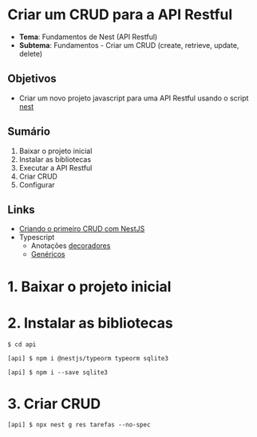 # Criar um CRUD para a API Restful
- **Tema**: Fundamentos de Nest (API Restful)
- **Subtema**: Fundamentos - Criar um CRUD (create, retrieve, update, delete)

## Objetivos
- Criar um novo projeto javascript para uma API Restful usando o script [nest](https://nestjs.com/)


## Sumário
1. Baixar o projeto inicial
2. Instalar as bibliotecas
3. Executar a API Restful
4. Criar CRUD
5. Configurar 

## Links
- [Criando o primeiro CRUD com NestJS](https://www.treinaweb.com.br/blog/criando-o-primeiro-crud-com-nestjs)
- Typescript
  - Anotações [decoradores](https://www.typescriptlang.org/docs/handbook/decorators.html#decorators)
  - [Genéricos](https://www.typescriptlang.org/docs/handbook/2/generics.html)

# 1. Baixar o projeto inicial

# 2. Instalar as bibliotecas
```console
$ cd api

[api] $ npm i @nestjs/typeorm typeorm sqlite3

[api] $ npm i --save sqlite3
```

# 3. Criar CRUD
```console
[api] $ npx nest g res tarefas --no-spec

```


